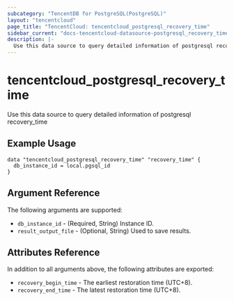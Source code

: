 ```yaml
---
subcategory: "TencentDB for PostgreSQL(PostgreSQL)"
layout: "tencentcloud"
page_title: "TencentCloud: tencentcloud_postgresql_recovery_time"
sidebar_current: "docs-tencentcloud-datasource-postgresql_recovery_time"
description: |-
  Use this data source to query detailed information of postgresql recovery_time
---
```


# tencentcloud_postgresql_recovery_time

Use this data source to query detailed information of postgresql recovery_time

## Example Usage

```hcl
data "tencentcloud_postgresql_recovery_time" "recovery_time" {
  db_instance_id = local.pgsql_id
}
```

## Argument Reference

The following arguments are supported:

* `db_instance_id` - (Required, String) Instance ID.
* `result_output_file` - (Optional, String) Used to save results.

## Attributes Reference

In addition to all arguments above, the following attributes are exported:

* `recovery_begin_time` - The earliest restoration time (UTC+8).
* `recovery_end_time` - The latest restoration time (UTC+8).


